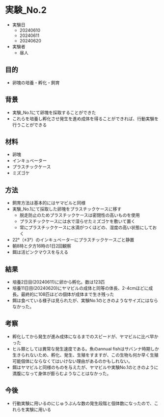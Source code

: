 # 実験_No.2
- 実験日
    - 20240610
    - 20240611
    - 20240620
- 実験者
    - 昼人
## 目的
- 卵塊の培養・孵化・飼育
## 背景
- 実験_No.1にて卵塊を採取することができた
- これらを培養し孵化させ発生を進め成体を得ることができれば、行動実験を行うことができる
## 材料
- 卵塊
- インキュベーター
- プラスチックケース
- ミズゴケ
## 方法
- 飼育方法は基本的にはヤマビルと同様
- 実験_No.1にて採取した卵塊をプラスチックケースに移す
    - 脱走防止のためプラスチックケースは密閉性の高いものを使用
    - プラスチックケースには水で湿らせたミズゴケを敷いて置く
    - 常にプラスチックケースに水滴がつくほどの、湿度の高い状態にしておく
- 22°（±3°）のインキュベーターにプラスチックケースごと静置
- 朝8時と夕方16時の1日2回観察
- 餌は活ピンクマウスを与える
## 結果
- 培養2日目(20240611)に卵から孵化。数は123匹
- 培養11日目(20240620)にヤマビルの成体と同等の体長、2-4cmほどに成長。最終的に108匹ほどの個体が成体まで生き残った
- 餌は食べている様子は見られたが、実験No.1のときのようなサイズにはならなかった。
## 考察
- 孵化してから発生が進み成体になるまでのスピードが、ヤマビルに比べ早かった
- ヒル類としては異常な発生速度である。魚のannual fishはサバンナ時期しか生きられないため、孵化、発生、生殖をすますが、この生物も何か早く生殖可能個体にならなくてはいけない理由があるのかもしれない。
- 餌はヤマビルと同様のものを与えたが、ヤマビルや実験No.1のときのように満腹になって身体が膨らむようなことはなかった。
## 今後
- 行動実験に用いるのにじゅうぶんな数の発生段階と個体数になったので、これらを実験に用いる
